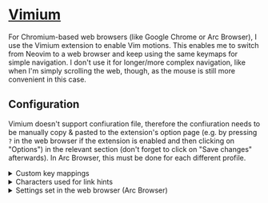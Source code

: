 # [Vimium](https://github.com/philc/vimium)

For Chromium-based web browsers (like Google Chrome or Arc Browser), I use the Vimium extension to
enable Vim motions. This enables me to switch from Neovim to a web browser and keep using the same
keymaps for simple navigation. I don't use it for longer/more complex navigation, like when I'm
simply scrolling the web, though, as the mouse is still more convenient in this case.

## Configuration

Vimium doesn't support confiuration file, therefore the confiuration needs to be manually copy &
pasted to the extension's option page (e.g. by pressing `?` in the web browser if the extension is
enabled and then clicking on "Options") in the relevant section (don't forget to click on "Save
changes" afterwards). In Arc Browser, this must be done for each different profile.

<details>
<summary>Custom key mappings</summary>

```
# Disable all default mappings
# I don't use many mappings and several default mappings don't work as intented in my browser
unmapAll

# Vim-like crolling
map j scrollDown
map k scrollUp
map h scrollLeft
map l scrollRight
map gg scrollToTop
map G scrollToBottom
map <C-d> scrollPageDown
map <C-u> scrollPageUp
map <C-f> scrollFullPageDown
map <C-b> scrollFullPageUp

# Clicking
map <enter> LinkHints.activateMode
map <C-m> LinkHints.activateMode
map <S-enter> LinkHints.activateModeToOpenInNewTab

# Other
map ? showHelp
```

</details>

<details>
<summary>Characters used for link hints</summary>

```
hgjfkdlsmqyturieozpabvn
```

</details>

<details>
<summary>Settings set in the web browser (Arc Browser)</summary>

- `<C-j>` & `<C-k>` are mapped to next & previous tab, respectively (Vimium's `nextTab` &
  `previousTab` follow a kind of most recent tab behavior I don't want, see this
  [issue](https://github.com/philc/vimium/issues/4230))
- `<C-h>` & `<C-l>` are mapped to previous & next profile, respectively
- `<C-o>` & `<C-i>` are mapped to go back & forward, respectively
- I use the web browser's `<cmd-t>` instead of Vimium's `createTab` to open a new tab, as when using
  the latter, the new tab is blank without even a search bar
- I use the web browser's `<cmd-w>` instead of Vimium's `removeTab` to close a tab, as when using
  the latter, the tab can't be re-opened neither with the web browser feature nor with Vimium's one

</details>
